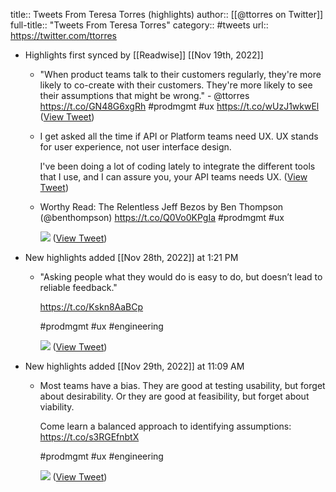 title:: Tweets From Teresa Torres (highlights)
author:: [[@ttorres on Twitter]]
full-title:: "Tweets From Teresa Torres"
category:: #tweets
url:: https://twitter.com/ttorres

- Highlights first synced by [[Readwise]] [[Nov 19th, 2022]]
	- "When product teams talk to their customers regularly, they're more likely to co-create with their customers. They're more likely to see their assumptions that might be wrong." - @ttorres https://t.co/GN48G6xgRh #prodmgmt #ux https://t.co/wUzJ1wkwEl ([View Tweet](https://twitter.com/ttorres/status/1387151326430253063))
	- I get asked all the time if API or Platform teams need UX. UX stands for user experience, not user interface design. 
	  
	  I've been doing a lot of coding lately to integrate the different tools that I use, and I can assure you, your API teams needs UX. ([View Tweet](https://twitter.com/ttorres/status/1433838209914576902))
	- Worthy Read: The Relentless Jeff Bezos by Ben Thompson (@benthompson) https://t.co/Q0Vo0KPgIa #prodmgmt #ux 
	  
	  ![](https://pbs.twimg.com/media/E_CIln3WQAEHJNo.png) ([View Tweet](https://twitter.com/ttorres/status/1436798465221308416))
- New highlights added [[Nov 28th, 2022]] at 1:21 PM
	- "Asking people what they would do is easy to do, but doesn’t lead to reliable feedback."
	  
	  https://t.co/Kskn8AaBCp
	  
	  #prodmgmt #ux #engineering 
	  
	  ![](https://pbs.twimg.com/media/FinFwSrWIAAv-DP.jpg) ([View Tweet](https://twitter.com/ttorres/status/1597024978532278277))
- New highlights added [[Nov 29th, 2022]] at 11:09 AM
	- Most teams have a bias. 
	  They are good at testing usability, but forget about desirability. 
	  Or they are good at feasibility, but forget about viability. 
	  
	  Come learn a balanced approach to identifying assumptions: https://t.co/s3RGEfnbtX
	  
	  #prodmgmt #ux #engineering 
	  
	  ![](https://pbs.twimg.com/media/FirunfLXkAUVYVj.jpg) ([View Tweet](https://twitter.com/ttorres/status/1597351383799300098))